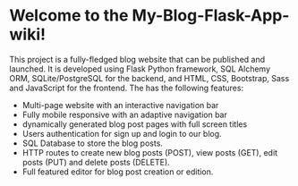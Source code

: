 # Welcome to the My-Blog-Flask-App- wiki!

This project is a fully-fledged blog website that can be published and launched. It is developed using Flask Python framework, SQL Alchemy ORM, SQLite/PostgreSQL for the backend, and HTML, CSS, Bootstrap, Sass and JavaScript for the frontend. The has the following features:

* Multi-page website with an interactive navigation bar
* Fully mobile responsive with an adaptive navigation bar
* dynamically generated blog post pages with full screen titles
* Users authentication for sign up and login to our blog.
* SQL Database to store the blog posts.
* HTTP routes to create new blog posts (POST), view posts (GET), edit posts (PUT) and delete posts (DELETE). 
* Full featured editor for blog post creation or edition.
